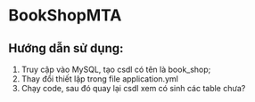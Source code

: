 # BookShopMTA
## Hướng dẫn sử dụng:
1. Truy cập vào MySQL, tạo csdl có tên là book_shop;
2. Thay đổi thiết lập trong file application.yml
3. Chạy code, sau đó quay lại csdl xem có sinh các table chưa?

